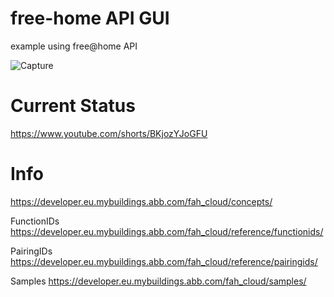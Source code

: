 # free-home API GUI
example using free@home API

![Capture](https://user-images.githubusercontent.com/84449958/203768014-073842c1-fd09-493e-ab91-0d081433a79b.PNG)


# Current Status
https://www.youtube.com/shorts/BKjozYJoGFU

# Info
https://developer.eu.mybuildings.abb.com/fah_cloud/concepts/

FunctionIDs
https://developer.eu.mybuildings.abb.com/fah_cloud/reference/functionids/

PairingIDs
https://developer.eu.mybuildings.abb.com/fah_cloud/reference/pairingids/

Samples
https://developer.eu.mybuildings.abb.com/fah_cloud/samples/






